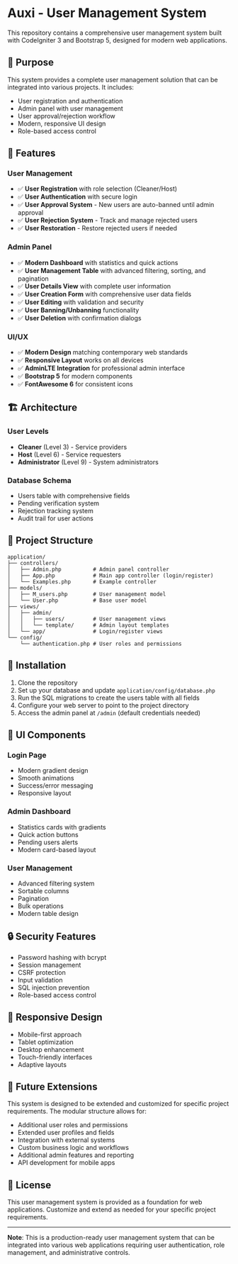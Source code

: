 # Auxi - User Management System

This repository contains a comprehensive user management system built with CodeIgniter 3 and Bootstrap 5, designed for modern web applications.

## 🎯 Purpose

This system provides a complete user management solution that can be integrated into various projects. It includes:

- User registration and authentication
- Admin panel with user management
- User approval/rejection workflow
- Modern, responsive UI design
- Role-based access control

## 🚀 Features

### User Management
- ✅ **User Registration** with role selection (Cleaner/Host)
- ✅ **User Authentication** with secure login
- ✅ **User Approval System** - New users are auto-banned until admin approval
- ✅ **User Rejection System** - Track and manage rejected users
- ✅ **User Restoration** - Restore rejected users if needed

### Admin Panel
- ✅ **Modern Dashboard** with statistics and quick actions
- ✅ **User Management Table** with advanced filtering, sorting, and pagination
- ✅ **User Details View** with complete user information
- ✅ **User Creation Form** with comprehensive user data fields
- ✅ **User Editing** with validation and security
- ✅ **User Banning/Unbanning** functionality
- ✅ **User Deletion** with confirmation dialogs

### UI/UX
- ✅ **Modern Design** matching contemporary web standards
- ✅ **Responsive Layout** works on all devices
- ✅ **AdminLTE Integration** for professional admin interface
- ✅ **Bootstrap 5** for modern components
- ✅ **FontAwesome 6** for consistent icons

## 🏗️ Architecture

### User Levels
- **Cleaner** (Level 3) - Service providers
- **Host** (Level 6) - Service requesters  
- **Administrator** (Level 9) - System administrators

### Database Schema
- Users table with comprehensive fields
- Pending verification system
- Rejection tracking system
- Audit trail for user actions

## 📁 Project Structure

```
application/
├── controllers/
│   ├── Admin.php          # Admin panel controller
│   ├── App.php            # Main app controller (login/register)
│   └── Examples.php       # Example controller
├── models/
│   ├── M_users.php        # User management model
│   └── User.php           # Base user model
├── views/
│   ├── admin/
│   │   ├── users/         # User management views
│   │   └── template/      # Admin layout templates
│   └── app/               # Login/register views
└── config/
    └── authentication.php # User roles and permissions
```

## 🔧 Installation

1. Clone the repository
2. Set up your database and update `application/config/database.php`
3. Run the SQL migrations to create the users table with all fields
4. Configure your web server to point to the project directory
5. Access the admin panel at `/admin` (default credentials needed)

## 🎨 UI Components

### Login Page
- Modern gradient design
- Smooth animations
- Success/error messaging
- Responsive layout

### Admin Dashboard
- Statistics cards with gradients
- Quick action buttons
- Pending users alerts
- Modern card-based layout

### User Management
- Advanced filtering system
- Sortable columns
- Pagination
- Bulk operations
- Modern table design

## 🔒 Security Features

- Password hashing with bcrypt
- Session management
- CSRF protection
- Input validation
- SQL injection prevention
- Role-based access control

## 📱 Responsive Design

- Mobile-first approach
- Tablet optimization
- Desktop enhancement
- Touch-friendly interfaces
- Adaptive layouts

## 🚀 Future Extensions

This system is designed to be extended and customized for specific project requirements. The modular structure allows for:

- Additional user roles and permissions
- Extended user profiles and fields
- Integration with external systems
- Custom business logic and workflows
- Additional admin features and reporting
- API development for mobile apps

## 📝 License

This user management system is provided as a foundation for web applications. Customize and extend as needed for your specific project requirements.

---

**Note**: This is a production-ready user management system that can be integrated into various web applications requiring user authentication, role management, and administrative controls.
